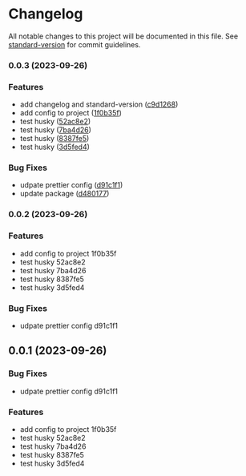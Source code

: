 # Changelog

All notable changes to this project will be documented in this file. See [standard-version](https://github.com/conventional-changelog/standard-version) for commit guidelines.

### 0.0.3 (2023-09-26)


### Features

* add changelog and standard-version ([c9d1268](https://github.com/BB-Code/demo/commit/c9d1268cc36b36eedead4e0f33acb3fec4a59a35))
* add config to project ([1f0b35f](https://github.com/BB-Code/demo/commit/1f0b35f0dba6612cda8d2a0f8734299683433724))
* test husky ([52ac8e2](https://github.com/BB-Code/demo/commit/52ac8e23de01ccd8cadc8428e6647ed6c001ebab))
* test husky ([7ba4d26](https://github.com/BB-Code/demo/commit/7ba4d2624bc58f49a6379fa52b1bacd36cd045a9))
* test husky ([8387fe5](https://github.com/BB-Code/demo/commit/8387fe5c82bb5ef1a0420896069ede8d0f17d5a2))
* test husky ([3d5fed4](https://github.com/BB-Code/demo/commit/3d5fed4f00cb0d6a06c0d73759a3a17d289f722d))


### Bug Fixes

* udpate prettier config ([d91c1f1](https://github.com/BB-Code/demo/commit/d91c1f1b9f353f258a3a52e60f7b12f34bdd2a86))
* update package ([d480177](https://github.com/BB-Code/demo/commit/d480177e8508e019b9e56c76148b3c2223d6a517))

### 0.0.2 (2023-09-26)


### Features

* add config to project 1f0b35f
* test husky 52ac8e2
* test husky 7ba4d26
* test husky 8387fe5
* test husky 3d5fed4


### Bug Fixes

* udpate prettier config d91c1f1

## 0.0.1 (2023-09-26)


### Bug Fixes

* udpate prettier config d91c1f1


### Features

* add config to project 1f0b35f
* test husky 52ac8e2
* test husky 7ba4d26
* test husky 8387fe5
* test husky 3d5fed4
